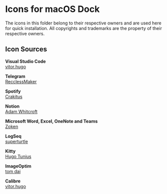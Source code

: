 # Icons for macOS Dock

The icons in this folder belong to their respective owners and are used here for quick installation. All copyrights and trademarks are the property of their respective owners.

## Icon Sources

**Visual Studio Code**  
[vitor.hugo](https://macosicons.com/#/u/vitor.hugo)

**Telegram**  
[RecclessMaker](https://macosicons.com/#/u/RecclessMaker)

**Spotify**  
[Crakitus](https://macosicons.com/#/u/Crakitus)

**Notion**  
[Adam Whitcroft](https://dribbble.com/shots/18144055-Notion-icon)

**Microsoft Word, Excel, OneNote and Teams**  
[Zoken](https://macosicons.com/#/u/Zoken)

**LogSeq**  
[superturtle](https://macosicons.com/#/u/superturtle)

**Kitty**  
[Hugo Tunius](https://github.com/k0nserv/kitty-icon)

**ImageOptim**  
[tom dai](https://macosicons.com/#/u/Tom%20Dai)

**Calibre**  
[vitor.hugo](https://macosicons.com/#/u/vitor.hugo)

